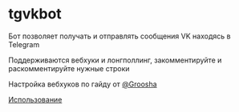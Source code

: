 # tgvkbot
Бот позволяет получать и отправлять сообщения VK находясь в Telegram

Поддерживаются вебхуки и лонгполлинг, закомментируйте и раскомментируйте нужные строки


Настройка вебхуков по гайду от [@Groosha](https://www.gitbook.com/book/groosha/telegram-bot-lessons)


[Использование](https://www.asergey.me/tgvkbot/usage)
